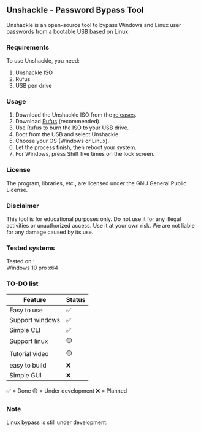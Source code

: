 ## Unshackle - Password Bypass Tool

Unshackle is an open-source tool to bypass Windows and Linux user passwords from a bootable USB based on Linux.

### Requirements

To use Unshackle, you need:

1. Unshackle ISO
2. Rufus
3. USB pen drive

### Usage

1. Download the Unshackle ISO from the [releases](https://github.com/Fadi002/unshackle/releases/).
2. Download [Rufus](https://rufus.ie/en/) (recommended).
3. Use Rufus to burn the ISO to your USB drive.
4. Boot from the USB and select Unshackle.
5. Choose your OS (Windows or Linux).
6. Let the process finish, then reboot your system.
7. For Windows, press Shift five times on the lock screen.

### License

The program, libraries, etc., are licensed under the GNU General Public License.

### Disclaimer

This tool is for educational purposes only. Do not use it for any illegal activities or unauthorized access. Use it at your own risk. We are not liable for any damage caused by its use.

### Tested systems

Tested on :
<br>
Windows 10 pro x64

### TO-DO list

| Feature         | Status |
|-----------------|------------|
| Easy to use | ✅
| Support windows | ✅
| Simple CLI | ✅
| Support linux  | 🟡
| Tutorial video  | 🟡
| easy to build  | ❌
| Simple GUI  | ❌

✅ = Done
🟡 = Under development
❌ = Planned  

### Note

Linux bypass is still under development.

